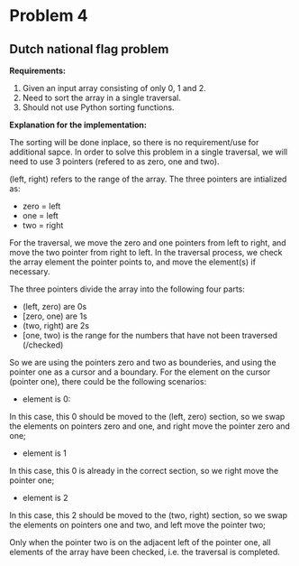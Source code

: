 # Problem 4

## Dutch national flag problem

**Requirements:**

1. Given an input array consisting of only 0, 1 and 2.
2. Need to sort the array in a single traversal.
3. Should not use Python sorting functions.

**Explanation for the implementation:**

The sorting will be done inplace, so there is no requirement/use for additional sapce. In order to solve this problem in a single traversal, we will need to use 3 pointers (refered to as zero, one and two).

(left, right) refers to the range of the array. The three pointers are intialized as:

- zero = left
- one = left
- two = right

For the traversal, we move the zero and one pointers from left to right, and move the two pointer from right to left. In the traversal process, we check the array element the pointer points to, and move the element(s) if necessary.

The three pointers divide the array into the following four parts:

- (left, zero) are 0s
- [zero, one) are 1s
- (two, right) are 2s
- [one, two) is the range for the numbers that have not been traversed (/checked)

So we are using the pointers zero and two as bounderies, and using the pointer one as a cursor and a boundary. For the element on the cursor (pointer one), there could be the following scenarios:

- element is 0:

In this case, this 0 should be moved to the (left, zero) section, so we swap the elements on pointers zero and one, and right move the pointer zero and one;

- element is 1

In this case, this 0 is already in the correct section, so we right move the pointer one;

- element is 2

In this case, this 2 should be moved to the (two, right) section, so we swap the elements on pointers one and two, and left move the pointer two;

Only when the pointer two is on the adjacent left of the pointer one, all elements of the array have been checked, i.e. the traversal is completed.
